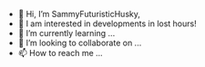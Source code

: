 - 👋 Hi, I’m SammyFuturisticHusky,
- 👀 I am interested in developments in lost hours! 
- 🌱 I’m currently learning ...
- 💞️ I’m looking to collaborate on ...
- 📫 How to reach me ...

<!---
SamFutuHus/SamFutuHus is a ✨ special ✨ repository because its `README.md` (this file) appears on your GitHub profile.
You can click the Preview link to take a look at your changes.
--->
